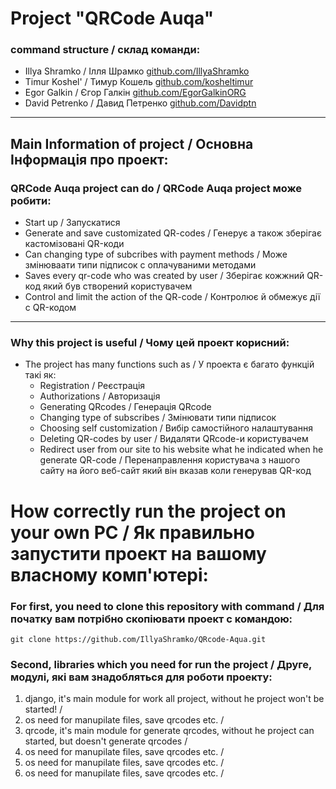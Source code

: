 # Project "QRCode Auqa"
### command structure / склад команди:
- Illya Shramko / Ілля Шрамко [github.com/IllyaShramko](https://github.com/IllyaShramko)
- Timur Koshel' / Тимур Кошель [github.com/kosheltimur](https://github.com/kosheltimur)
- Egor Galkin / Єгор Галкін [github.com/EgorGalkinORG](https://github.com/EgorGalkinORG)
- David Petrenko / Давид Петренко [github.com/Davidptn](https://github.com/Davidptn)
____
## Main Information of project / Основна Інформація про проект:
### QRCode Auqa project can do / QRCode Auqa project може робити:
- Start up / Запускатися
- Generate and save customizated QR-codes / Генерує а також зберігає кастомізовані QR-коди 
- Can changing type of subcribes with payment methods / Може змінюваати типи підписок с оплачуваними методами
- Saves every qr-code who was created by user / Зберігає кожжний QR-код який був створений користувачем
- Control and limit the action of the QR-code / Контролює й обмежує дії с QR-кодом
____

### Why this project is useful / Чому цей проект корисний:
- The project has many functions such as / У проекта є багато функцій такі як:
    - Registration / Реєстрація
    - Authorizations / Авторизація
    - Generating QRcodes / Генерація QRcode
    - Changing type of subscribes / Змінювати типи підписок
    - Choosing self customization / Вибір самостійного налаштування
    - Deleting QR-codes by user / Видаляти QRcode-и користувачем
    - Redirect user from our site to his website what he indicated when he generate QR-code / Перенаправлення користувача з нашого сайту на його веб-сайт який він вказав коли генерував QR-код

# How correctly run the project on your own PC / Як правильно запустити проект на вашому власному комп'ютері:
### For first, you need to clone this repository with command / Для початку вам потрібно скопіювати проект с командою:
```
git clone https://github.com/IllyaShramko/QRcode-Aqua.git
```
### Second, libraries which you need for run the project / Друге, модулі, які вам знадобляться для роботи проекту:
1. django, it's main module for work all project, without he project won't be started! /
2. os need for manupilate files, save qrcodes etc. /
3. qrcode, it's main module for generate qrcodes, without he project can started, but doesn't generate qrcodes /
4. os need for manupilate files, save qrcodes etc. /
5. os need for manupilate files, save qrcodes etc. /
6. os need for manupilate files, save qrcodes etc. /
